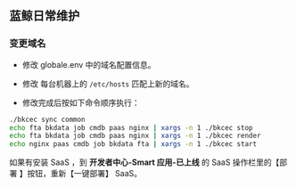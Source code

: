 ## 蓝鲸日常维护

### 变更域名

- 修改 globale.env 中的域名配置信息。

- 修改 每台机器上的 `/etc/hosts` 匹配上新的域名。

- 修改完成后按如下命令顺序执行：

```bash
./bkcec sync common
echo fta bkdata job cmdb paas nginx | xargs -n 1 ./bkcec stop
echo fta bkdata job cmdb paas nginx | xargs -n 1 ./bkcec render
echo nginx paas cmdb job bkdata fta | xargs -n 1 ./bkcec start

```

如果有安装 SaaS ，到 **开发者中心-Smart 应用-已上线** 的 SaaS 操作栏里的【部署 】按钮，重新【一键部署】 SaaS。